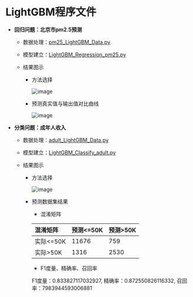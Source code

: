 # LightGBM程序文件


  + **回归问题：北京市pm2.5预测**
  
     + 数据处理：[pm25_LightGBM_Data.py](https://github.com/Anfany/Machine-Learning-for-Beginner-by-Python3/blob/master/Boosting/LightGBM/pm25_LightGBM_Data.py)
     
     + 模型建立：[LightGBM_Regression_pm25.py](https://github.com/Anfany/Machine-Learning-for-Beginner-by-Python3/blob/master/Boosting/LightGBM/LightGBM_Regression_pm25.py)
     
     + 结果图示
     
         * 方法选择
       
           ![image](https://github.com/Anfany/Machine-Learning-for-Beginner-by-Python3/blob/master/Boosting/LightGBM/lightgbm_pm25.jpg) 
  
        * 预测真实值与输出值对比曲线 
     
           ![image](https://github.com/Anfany/Machine-Learning-for-Beginner-by-Python3/blob/master/Boosting/LightGBM/duibi_lightgbm.jpg)
         
 
  
  + **分类问题：成年人收入**
    
     + 数据处理：[adult_LightGBM_Data.py](https://github.com/Anfany/Machine-Learning-for-Beginner-by-Python3/blob/master/Boosting/LightGBM/adult_LightGBM_Data.py)
     
     + 模型建立：[LightGBM_Classify_adult.py](https://github.com/Anfany/Machine-Learning-for-Beginner-by-Python3/blob/master/Boosting/LightGBM/LightGBM_Classify_adult.py)
     
     + 结果图示
     
         * 方法选择
       
           ![image](https://github.com/Anfany/Machine-Learning-for-Beginner-by-Python3/blob/master/Boosting/LightGBM/lightgbm_adult.jpg) 
  
        * 预测数据集结果
        
           * 混淆矩阵
   
           |  混淆矩阵 | 预测<=50K | 预测>50K |
           |:-------|:-------|:-------|
           | 实际<=50K |   11676|   759    |
           |  实际>50K |    1316 |   2530  |

           
           * F1度量、精确率、召回率
           
           F1度量：0.833827117032927, 精确率：0.872550826116332, 召回率：7983944593006881
